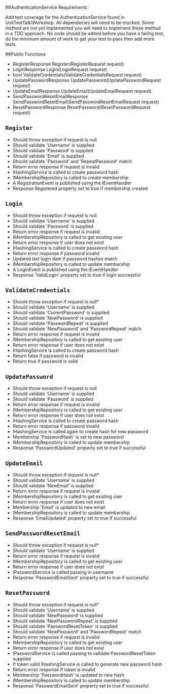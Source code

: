 ##AuthenticationService Requirements 

Add test coverage for the AuthenticationService found in UnitTestTalk\Workshop.  All dependecies will need to be mocked. Some method are not yet implemented you will need to implement these method in a TDD approach.  No code should be added before you have a failing test, do the minimum amount of work to get your test to pass then add more tests.    

##Public Functions

* RegisterResponse Register(RegisterRequest request)
* LoginResponse Login(LoginRequest request)
* bool ValidateCredentials(ValidateCredentialsRequest request)
* UpdatePasswordResponse UpdatePassword(UpdatePasswordRequest request)
* UpdateEmailResponse UpdateEmail(UpdateEmailRequest request)
* SendPasswordResetEmailResponse SendPasswordResetEmail(SendPasswordResetEmailRequest request)
* ResetPasswordResponse ResetPassword(ResetPasswordRequest request)

## `Register`

* Should throw exception if request is null
* Should validate 'Username' is supplied
* Should validate 'Password' is supplied
* Should validate 'Email' is supplied
* Should validate 'Password' and 'RepeatPassword' match
* Return error response if request is invalid
* IHashingService is called to create password hash  
* IMembershipRepository is called to create membership
* A RegistrationEvent is published using the IEventHandler
* Response Registered property set to true if membership created

## `Login`

* Should throw exception if request is null 
* Should validate 'Username' is supplied
* Should validate 'Password' is supplied
* Return error response if request is invalid
* IMembershipRepository is called to get existing user 
* Return error response if user does not exist
* IHashingService is called to create password hash
* Return error response if password invalid  
* Updated last login date if password hashes match
* IMembershipRepository is called to update membership
* A LoginEvent is published using the IEventHandler
* Response 'ValidLogin' property set to true if login successful 

## `ValidateCredentials`

* Should throw exception if request is null* 
* Should validate 'Username' is supplied
* Should validate 'CurrentPassword' is supplied
* Should validate 'NewPassword' is supplied
* Should validate 'PasswordRepeat' is supplied
* Should validate 'NewPassword' and 'PasswordRepeat' match
* Return error response if request is invalid
* IMembershipRepository is called to get existing user 
* Return error response if user does not exist
* IHashingService is called to create password hash
* Return false if password is invalid  
* Return true if password is valid 

## `UpdatePassword`

* Should throw exception if request is null
* Should validate 'Username' is supplied
* Should validate 'Password' is supplied
* Return error response if request is invalid
* IMembershipRepository is called to get existing user 
* Return error response if user does not exist
* IHashingService is called to create password hash
* Return error response if password invalid  
* IHashingService is called again to create hash for new password
* Membership 'PasswordHash' is set to new password
* IMembershipRepository is called to update membership
* Response 'PasswordUpdated' property set to true if successful 

## `UpdateEmail`

* Should throw exception if request is null* 
* Should validate 'Username' is supplied
* Should validate 'NewEmail' is supplied
* Return error response if request is invalid
* IMembershipRepository is called to get existing user 
* Return error response if user does not exist  
* Membership 'Email' is updated to new email
* IMembershipRepository is called to update membership
* Response 'EmailUpdated' property set to true if successful 

## `SendPasswordResetEmail`

* Should throw exception if request is null* 
* Should validate 'Username' is supplied
* Return error response if request is invalid
* IMembershipRepository is called to get existing user 
* Return error response if user does not exist  
* IPasswordService is called passing in username
* Response 'PasswordEmailSent' property set to true if successful

## `ResetPassword`

* Should throw exception if request is null*
* Should validate 'Username' is supplied 
* Should validate 'NewPassword' is supplied
* Should validate 'NewPasswordRepeat' is supplied
* Should validate 'PasswordResetToken' is supplied
* Should validate 'NewPassword' and 'PasswordRepeat' match
* Return error response if request is invalid
* IMembershipRepository is called to get existing user 
* Return error response if user does not exist  
* IPasswordService is called passing to validate PasswordResetToken supplied
* If token valid IHashingService is called to generate new password hash
* Return error response if token is invalid 
* Membership 'PasswordHash' is updated to new hash  
* IMembershipRepository is called to update membership
* Response 'PasswordEmailSent' property set to true if successful  